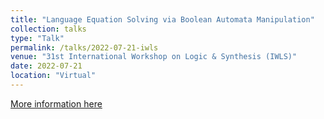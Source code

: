 ```yaml
---
title: "Language Equation Solving via Boolean Automata Manipulation"
collection: talks
type: "Talk"
permalink: /talks/2022-07-21-iwls
venue: "31st International Workshop on Logic & Synthesis (IWLS)"
date: 2022-07-21
location: "Virtual"
---
```


<!-- [More information here]() -->
<!-- This is a description of your conference proceedings talk, note the different field in type. You can put anything in this field. -->
[More information here](https://youtu.be/ZtztAEGCvm4)